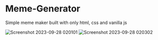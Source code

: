 # Meme-Generator
Simple meme maker built with only html, css and vanilla js


![Screenshot 2023-09-28 020101](https://github.com/danielkr1324/Meme-Generator/assets/110911936/06e460ec-3200-4287-9597-4d26c3f63ca9)
![Screenshot 2023-09-28 020302](https://github.com/danielkr1324/Meme-Generator/assets/110911936/cf932df1-649e-47b0-a705-165031b0afe7)
